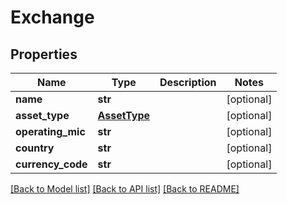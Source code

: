# Exchange

## Properties
Name | Type | Description | Notes
------------ | ------------- | ------------- | -------------
**name** | **str** |  | [optional] 
**asset_type** | [**AssetType**](AssetType.md) |  | [optional] 
**operating_mic** | **str** |  | [optional] 
**country** | **str** |  | [optional] 
**currency_code** | **str** |  | [optional] 

[[Back to Model list]](../README.md#documentation-for-models) [[Back to API list]](../README.md#documentation-for-api-endpoints) [[Back to README]](../README.md)


